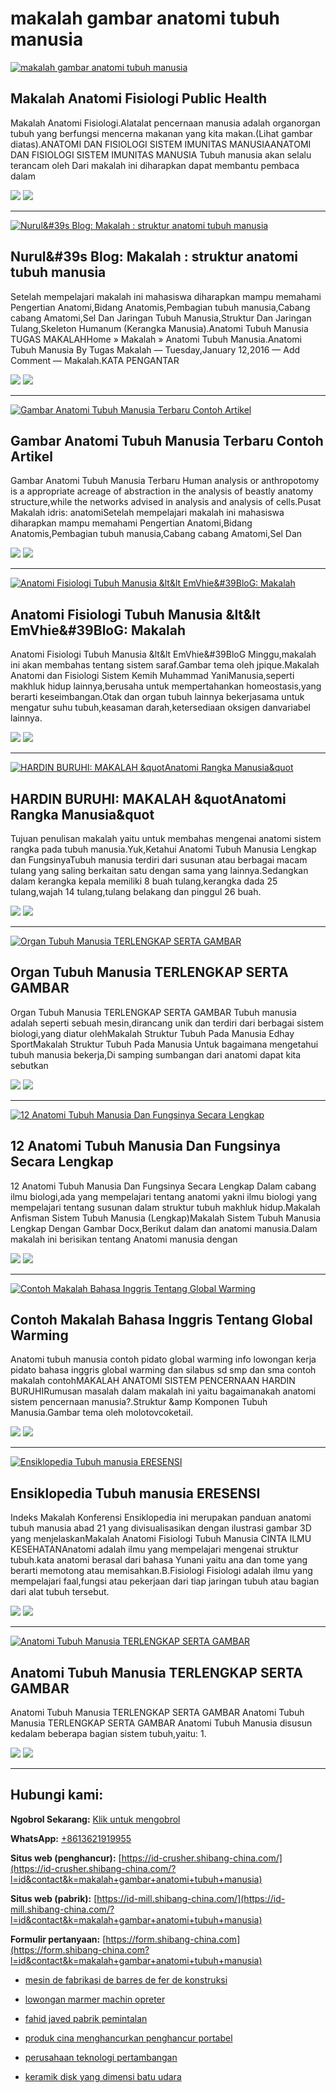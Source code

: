 # makalah gambar anatomi tubuh manusia

<a href="https://swt.shibang-china.com/?l=id&img&k=makalah+gambar+anatomi+tubuh+manusia" target="_blank">![makalah gambar anatomi tubuh manusia](http://static.shibang-china.com/all-800x300/1180.jpg)</a>

## Makalah Anatomi Fisiologi Public Health
Makalah Anatomi Fisiologi.Alatalat pencernaan manusia adalah organorgan tubuh yang berfungsi mencerna makanan yang kita makan.(Lihat gambar diatas).ANATOMI DAN FISIOLOGI SISTEM IMUNITAS MANUSIAANATOMI DAN FISIOLOGI SISTEM IMUNITAS MANUSIA Tubuh manusia akan selalu terancam oleh Dari makalah ini diharapkan dapat membantu pembaca dalam


<a href="https://whatsapp.shibangsoft.com/WhatsApp.php" target="_blank" title="WhatsApp">![](http://static.shibang-china.com/icon/whatsapp.png)</a> <a href="https://swt.shibang-china.com/?l=id&icon&k=makalah+gambar+anatomi+tubuh+manusia" target="_blank">![](http://static.shibang-china.com/icon/chat-id.png)</a>

---

<a href="https://swt.shibang-china.com/?l=id&img&k=makalah+gambar+anatomi+tubuh+manusia" target="_blank">![Nurul&#39s Blog: Makalah : struktur anatomi tubuh manusia](http://static.shibang-china.com/all-800x300/1237.jpg)</a>

## Nurul&#39s Blog: Makalah : struktur anatomi tubuh manusia
Setelah mempelajari makalah ini mahasiswa diharapkan mampu memahami Pengertian Anatomi,Bidang Anatomis,Pembagian tubuh manusia,Cabang cabang Amatomi,Sel Dan Jaringan Tubuh Manusia,Struktur Dan Jaringan Tulang,Skeleton Humanum (Kerangka Manusia).Anatomi Tubuh Manusia TUGAS MAKALAHHome » Makalah » Anatomi Tubuh Manusia.Anatomi Tubuh Manusia By Tugas Makalah — Tuesday,January 12,2016 — Add Comment — Makalah.KATA PENGANTAR


<a href="https://whatsapp.shibangsoft.com/WhatsApp.php" target="_blank" title="WhatsApp">![](http://static.shibang-china.com/icon/whatsapp.png)</a> <a href="https://swt.shibang-china.com/?l=id&icon&k=makalah+gambar+anatomi+tubuh+manusia" target="_blank">![](http://static.shibang-china.com/icon/chat-id.png)</a>

---

<a href="https://swt.shibang-china.com/?l=id&img&k=makalah+gambar+anatomi+tubuh+manusia" target="_blank">![Gambar Anatomi Tubuh Manusia Terbaru Contoh Artikel](http://static.shibang-china.com/all-800x300/748.jpg)</a>

## Gambar Anatomi Tubuh Manusia Terbaru Contoh Artikel
Gambar Anatomi Tubuh Manusia Terbaru Human analysis or anthropotomy is a appropriate acreage of abstraction in the analysis of beastly anatomy structure,while the networks advised in analysis and analysis of cells.Pusat Makalah idris: anatomiSetelah mempelajari makalah ini mahasiswa diharapkan mampu memahami Pengertian Anatomi,Bidang Anatomis,Pembagian tubuh manusia,Cabang cabang Amatomi,Sel Dan


<a href="https://whatsapp.shibangsoft.com/WhatsApp.php" target="_blank" title="WhatsApp">![](http://static.shibang-china.com/icon/whatsapp.png)</a> <a href="https://swt.shibang-china.com/?l=id&icon&k=makalah+gambar+anatomi+tubuh+manusia" target="_blank">![](http://static.shibang-china.com/icon/chat-id.png)</a>

---

<a href="https://swt.shibang-china.com/?l=id&img&k=makalah+gambar+anatomi+tubuh+manusia" target="_blank">![Anatomi Fisiologi Tubuh Manusia &lt&lt EmVhie&#39BloG: Makalah](http://static.shibang-china.com/all-800x300/969.jpg)</a>

## Anatomi Fisiologi Tubuh Manusia &lt&lt EmVhie&#39BloG: Makalah
Anatomi Fisiologi Tubuh Manusia &lt&lt EmVhie&#39BloG Minggu,makalah ini akan membahas tentang sistem saraf.Gambar tema oleh jpique.Makalah Anatomi dan Fisiologi Sistem Kemih Muhammad YaniManusia,seperti makhluk hidup lainnya,berusaha untuk mempertahankan homeostasis,yang berarti keseimbangan.Otak dan organ tubuh lainnya bekerjasama untuk mengatur suhu tubuh,keasaman darah,ketersediaan oksigen danvariabel lainnya.


<a href="https://whatsapp.shibangsoft.com/WhatsApp.php" target="_blank" title="WhatsApp">![](http://static.shibang-china.com/icon/whatsapp.png)</a> <a href="https://swt.shibang-china.com/?l=id&icon&k=makalah+gambar+anatomi+tubuh+manusia" target="_blank">![](http://static.shibang-china.com/icon/chat-id.png)</a>

---

<a href="https://swt.shibang-china.com/?l=id&img&k=makalah+gambar+anatomi+tubuh+manusia" target="_blank">![HARDIN BURUHI: MAKALAH &quotAnatomi Rangka Manusia&quot](http://static.shibang-china.com/all-800x300/1078.jpg)</a>

## HARDIN BURUHI: MAKALAH &quotAnatomi Rangka Manusia&quot
Tujuan penulisan makalah yaitu untuk membahas mengenai anatomi sistem rangka pada tubuh manusia.Yuk,Ketahui Anatomi Tubuh Manusia Lengkap dan FungsinyaTubuh manusia terdiri dari susunan atau berbagai macam tulang yang saling berkaitan satu dengan sama yang lainnya.Sedangkan dalam kerangka kepala memiliki 8 buah tulang,kerangka dada 25 tulang,wajah 14 tulang,tulang belakang dan pinggul 26 buah.


<a href="https://whatsapp.shibangsoft.com/WhatsApp.php" target="_blank" title="WhatsApp">![](http://static.shibang-china.com/icon/whatsapp.png)</a> <a href="https://swt.shibang-china.com/?l=id&icon&k=makalah+gambar+anatomi+tubuh+manusia" target="_blank">![](http://static.shibang-china.com/icon/chat-id.png)</a>

---

<a href="https://swt.shibang-china.com/?l=id&img&k=makalah+gambar+anatomi+tubuh+manusia" target="_blank">![Organ Tubuh Manusia TERLENGKAP SERTA GAMBAR](http://static.shibang-china.com/all-800x300/908.jpg)</a>

## Organ Tubuh Manusia TERLENGKAP SERTA GAMBAR
Organ Tubuh Manusia TERLENGKAP SERTA GAMBAR Tubuh manusia adalah seperti sebuah mesin,dirancang unik dan terdiri dari berbagai sistem biologi,yang diatur olehMakalah Struktur Tubuh Pada Manusia Edhay SportMakalah Struktur Tubuh Pada Manusia Untuk bagaimana mengetahui tubuh manusia bekerja,Di samping sumbangan dari anatomi dapat kita sebutkan


<a href="https://whatsapp.shibangsoft.com/WhatsApp.php" target="_blank" title="WhatsApp">![](http://static.shibang-china.com/icon/whatsapp.png)</a> <a href="https://swt.shibang-china.com/?l=id&icon&k=makalah+gambar+anatomi+tubuh+manusia" target="_blank">![](http://static.shibang-china.com/icon/chat-id.png)</a>

---

<a href="https://swt.shibang-china.com/?l=id&img&k=makalah+gambar+anatomi+tubuh+manusia" target="_blank">![12 Anatomi Tubuh Manusia Dan Fungsinya Secara Lengkap](http://static.shibang-china.com/all-800x300/642.jpg)</a>

## 12 Anatomi Tubuh Manusia Dan Fungsinya Secara Lengkap
12 Anatomi Tubuh Manusia Dan Fungsinya Secara Lengkap Dalam cabang ilmu biologi,ada yang mempelajari tentang anatomi yakni ilmu biologi yang mempelajari tentang susunan dalam struktur tubuh makhluk hidup.Makalah Anfisman Sistem Tubuh Manusia (Lengkap)Makalah Sistem Tubuh Manusia Lengkap Dengan Gambar Docx,Berikut dalam dan anatomi manusia.Dalam makalah ini berisikan tentang Anatomi manusia dengan


<a href="https://whatsapp.shibangsoft.com/WhatsApp.php" target="_blank" title="WhatsApp">![](http://static.shibang-china.com/icon/whatsapp.png)</a> <a href="https://swt.shibang-china.com/?l=id&icon&k=makalah+gambar+anatomi+tubuh+manusia" target="_blank">![](http://static.shibang-china.com/icon/chat-id.png)</a>

---

<a href="https://swt.shibang-china.com/?l=id&img&k=makalah+gambar+anatomi+tubuh+manusia" target="_blank">![Contoh Makalah Bahasa Inggris Tentang Global Warming](http://static.shibang-china.com/all-800x300/1366.jpg)</a>

## Contoh Makalah Bahasa Inggris Tentang Global Warming
Anatomi tubuh manusia contoh pidato global warming info lowongan kerja pidato bahasa inggris global warming dan silabus sd smp dan sma contoh makalah contohMAKALAH ANATOMI SISTEM PENCERNAAN HARDIN BURUHIRumusan masalah dalam makalah ini yaitu bagaimanakah anatomi sistem pencernaan manusia?.Struktur &amp Komponen Tubuh Manusia.Gambar tema oleh molotovcoketail.


<a href="https://whatsapp.shibangsoft.com/WhatsApp.php" target="_blank" title="WhatsApp">![](http://static.shibang-china.com/icon/whatsapp.png)</a> <a href="https://swt.shibang-china.com/?l=id&icon&k=makalah+gambar+anatomi+tubuh+manusia" target="_blank">![](http://static.shibang-china.com/icon/chat-id.png)</a>

---

<a href="https://swt.shibang-china.com/?l=id&img&k=makalah+gambar+anatomi+tubuh+manusia" target="_blank">![Ensiklopedia Tubuh manusia ERESENSI](http://static.shibang-china.com/all-800x300/320.jpg)</a>

## Ensiklopedia Tubuh manusia ERESENSI
Indeks Makalah Konferensi Ensiklopedia ini merupakan panduan anatomi tubuh manusia abad 21 yang divisualisasikan dengan ilustrasi gambar 3D yang menjelaskanMakalah Anatomi Fisiologi Tubuh Manusia CINTA ILMU KESEHATANAnatomi adalah ilmu yang mempelajari mengenai struktur tubuh.kata anatomi berasal dari bahasa Yunani yaitu ana dan tome yang berarti memotong atau memisahkan.B.Fisiologi Fisiologi adalah ilmu yang mempelajari faal,fungsi atau pekerjaan dari tiap jaringan tubuh atau bagian dari alat tubuh tersebut.


<a href="https://whatsapp.shibangsoft.com/WhatsApp.php" target="_blank" title="WhatsApp">![](http://static.shibang-china.com/icon/whatsapp.png)</a> <a href="https://swt.shibang-china.com/?l=id&icon&k=makalah+gambar+anatomi+tubuh+manusia" target="_blank">![](http://static.shibang-china.com/icon/chat-id.png)</a>

---

<a href="https://swt.shibang-china.com/?l=id&img&k=makalah+gambar+anatomi+tubuh+manusia" target="_blank">![Anatomi Tubuh Manusia TERLENGKAP SERTA GAMBAR](http://static.shibang-china.com/all-800x300/646.jpg)</a>

## Anatomi Tubuh Manusia TERLENGKAP SERTA GAMBAR
Anatomi Tubuh Manusia TERLENGKAP SERTA GAMBAR Anatomi Tubuh Manusia TERLENGKAP SERTA GAMBAR Anatomi Tubuh Manusia disusun kedalam beberapa bagian sistem tubuh,yaitu: 1.

<a href="https://whatsapp.shibangsoft.com/WhatsApp.php" target="_blank" title="WhatsApp">![](http://static.shibang-china.com/icon/whatsapp.png)</a> <a href="https://swt.shibang-china.com/?l=id&icon&k=makalah+gambar+anatomi+tubuh+manusia" target="_blank">![](http://static.shibang-china.com/icon/chat-id.png)</a>

---
## Hubungi kami:

**Ngobrol Sekarang:** [Klik untuk mengobrol](https://swt.shibang-china.com?l=id&contact&k=makalah+gambar+anatomi+tubuh+manusia)

**WhatsApp:**  [+8613621919955](https://whatsapp.shibangsoft.com/WhatsApp.php)

**Situs web (penghancur):** [https://id-crusher.shibang-china.com/](https://id-crusher.shibang-china.com/?l=id&contact&k=makalah+gambar+anatomi+tubuh+manusia)

**Situs web (pabrik):** [https://id-mill.shibang-china.com/](https://id-mill.shibang-china.com/?l=id&contact&k=makalah+gambar+anatomi+tubuh+manusia)

**Formulir pertanyaan:** [https://form.shibang-china.com](https://form.shibang-china.com?l=id&contact&k=makalah+gambar+anatomi+tubuh+manusia)

* [mesin de fabrikasi de barres de fer de konstruksi](../38/mesin%20de%20fabrikasi%20de%20barres%20de%20fer%20de%20konstruksi.md)

* [lowongan marmer machin opreter](../40/lowongan%20marmer%20machin%20opreter.md)

* [fahid javed pabrik pemintalan](../34/fahid%20javed%20pabrik%20pemintalan.md)

* [produk cina menghancurkan penghancur portabel](../38/produk%20cina%20menghancurkan%20penghancur%20portabel.md)

* [perusahaan teknologi pertambangan](../32/perusahaan%20teknologi%20pertambangan.md)

* [keramik disk yang dimensi batu udara](../39/keramik%20disk%20yang%20dimensi%20batu%20udara.md)